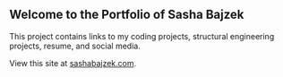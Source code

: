 ## Welcome to the Portfolio of Sasha Bajzek

This project contains links to my coding projects, structural engineering projects, resume, and social media.

View this site at [sashabajzek.com](https://sashabajzek.com).
